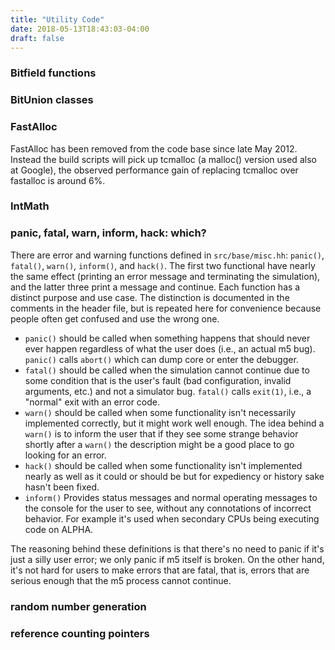 ```yaml
---
title: "Utility Code"
date: 2018-05-13T18:43:03-04:00
draft: false
---
```


### Bitfield functions

### BitUnion classes

### FastAlloc

FastAlloc has been removed from the code base since late May 2012.
Instead the build scripts will pick up tcmalloc (a malloc() version used
also at Google), the observed performance gain of replacing tcmalloc
over fastalloc is around 6%.

### IntMath

### panic, fatal, warn, inform, hack: which?

There are error and warning functions defined in `src/base/misc.hh`:
`panic()`, `fatal()`, `warn()`, `inform()`, and `hack()`. The first two
functional have nearly the same effect (printing an error message and
terminating the simulation), and the latter three print a message and
continue. Each function has a distinct purpose and use case. The
distinction is documented in the comments in the header file, but is
repeated here for convenience because people often get confused and use
the wrong one.

  - `panic()` should be called when something happens that should never
    ever happen regardless of what the user does (i.e., an actual m5
    bug). `panic()` calls `abort()` which can dump core or enter the
    debugger.
  - `fatal()` should be called when the simulation cannot continue due
    to some condition that is the user's fault (bad configuration,
    invalid arguments, etc.) and not a simulator bug. `fatal()` calls
    `exit(1)`, i.e., a "normal" exit with an error code.
  - `warn()` should be called when some functionality isn't necessarily
    implemented correctly, but it might work well enough. The idea
    behind a `warn()` is to inform the user that if they see some
    strange behavior shortly after a `warn()` the description might be a
    good place to go looking for an error.
  - `hack()` should be called when some functionality isn't implemented
    nearly as well as it could or should be but for expediency or
    history sake hasn't been fixed.
  - `inform()` Provides status messages and normal operating messages to
    the console for the user to see, without any connotations of
    incorrect behavior. For example it's used when secondary CPUs being
    executing code on ALPHA.

The reasoning behind these definitions is that there's no need to panic
if it's just a silly user error; we only panic if m5 itself is broken.
On the other hand, it's not hard for users to make errors that are
fatal, that is, errors that are serious enough that the m5 process
cannot continue.

### random number generation

### reference counting pointers
